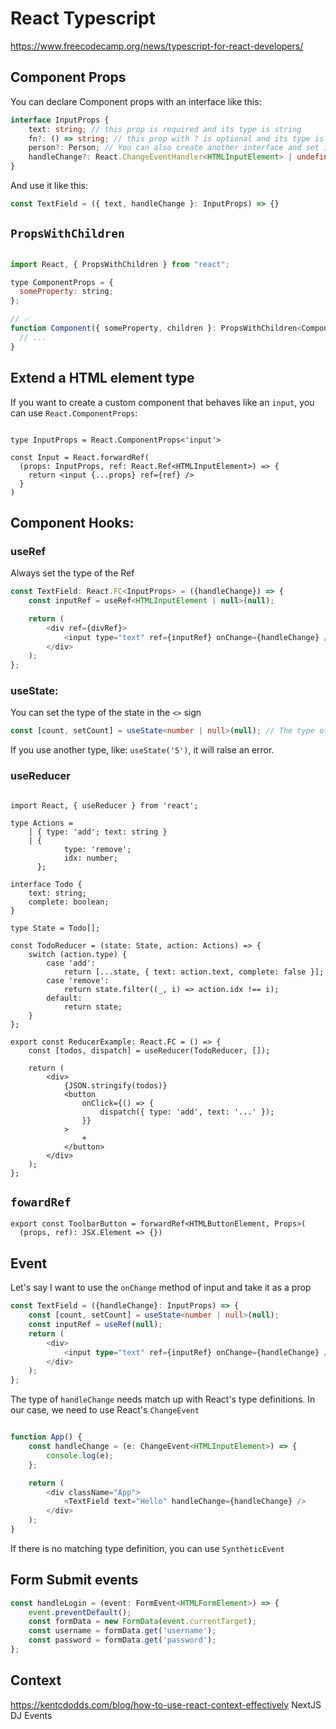 # React Typescript

<https://www.freecodecamp.org/news/typescript-for-react-developers/>

## Component Props

You can declare Component props with an interface like this:
```typescript
interface InputProps {
	text: string; // this prop is required and its type is string
	fn?: () => string; // this prop with ? is optional and its type is a function that returns a string
	person?: Person; // You can also create another interface and set it as the type of the prop.
	handleChange?: React.ChangeEventHandler<HTMLInputElement> | undefined;
}
```
And use it like this:
```typescript
const TextField = ({ text, handleChange }: InputProps) => {}
```

## `PropsWithChildren`

```jsx

import React, { PropsWithChildren } from "react";

type ComponentProps = {
  someProperty: string;
};

// ✅
function Component({ someProperty, children }: PropsWithChildren<ComponentProps>) {
  // ...
}
```

## Extend a HTML element type

If you want to create a custom component that behaves like an `input`, you can use `React.ComponentProps`:

```tsx

type InputProps = React.ComponentProps<'input'>

const Input = React.forwardRef(
  (props: InputProps, ref: React.Ref<HTMLInputElement>) => {
    return <input {...props} ref={ref} />
  }
)
```

## Component Hooks:

### useRef

Always set the type of the Ref
```javascript
const TextField: React.FC<InputProps> = ({handleChange}) => {
	const inputRef = useRef<HTMLInputElement | null>(null);

	return (
		<div ref={divRef}>
			<input type="text" ref={inputRef} onChange={handleChange} />
		</div>
	);
};
```

### useState:

You can set the type of the state in the `<>` sign
```typescript
const [count, setCount] = useState<number | null>(null); // The type of the 'count' state is either number or null
```
If you use another type, like: `useState('5')`, it will raise an error.

### useReducer

```TS

import React, { useReducer } from 'react';

type Actions =
	| { type: 'add'; text: string }
	| {
			type: 'remove';
			idx: number;
	  };

interface Todo {
	text: string;
	complete: boolean;
}

type State = Todo[];

const TodoReducer = (state: State, action: Actions) => {
	switch (action.type) {
		case 'add':
			return [...state, { text: action.text, complete: false }];
		case 'remove':
			return state.filter((_, i) => action.idx !== i);
		default:
			return state;
	}
};

export const ReducerExample: React.FC = () => {
	const [todos, dispatch] = useReducer(TodoReducer, []);

	return (
		<div>
			{JSON.stringify(todos)}
			<button
				onClick={() => {
					dispatch({ type: 'add', text: '...' });
				}}
			>
				+
			</button>
		</div>
	);
};

```

## `fowardRef`

```tsx
export const ToolbarButton = forwardRef<HTMLButtonElement, Props>(
  (props, ref): JSX.Element => {})
```

## Event

Let's say I want to use the `onChange` method of input and take it as a prop
```typescript
const TextField = ({handleChange}: InputProps) => {
	const [count, setCount] = useState<number | null>(null);
	const inputRef = useRef(null);
	return (
		<div>
			<input type="text" ref={inputRef} onChange={handleChange} />
		</div>
	);
};
```
The type of `handleChange` needs match up with React's type definitions. In our case, we need to use React's `ChangeEvent`
```typescript

function App() {
	const handleChange = (e: ChangeEvent<HTMLInputElement>) => {
		console.log(e);
	};

	return (
		<div className="App">
			<TextField text="Hello" handleChange={handleChange} />
		</div>
	);
}
```

If there is no matching type definition, you can use `SyntheticEvent`

## Form Submit events

```ts
const handleLogin = (event: FormEvent<HTMLFormElement>) => {
	event.preventDefault();
	const formData = new FormData(event.currentTarget);
	const username = formData.get('username');
	const password = formData.get('password');
};
```

## Context

<https://kentcdodds.com/blog/how-to-use-react-context-effectively>
NextJS DJ Events
